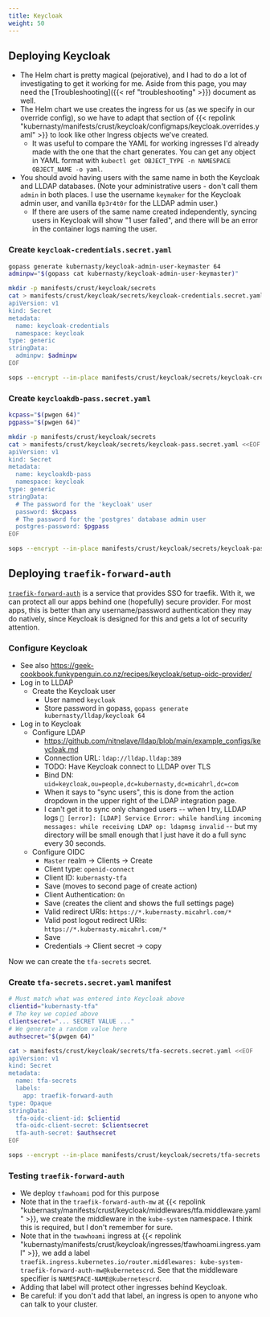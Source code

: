 ```yaml
---
title: Keycloak
weight: 50
---
```


## Deploying Keycloak

* The Helm chart is pretty magical (pejorative),
  and I had to do a lot of investigating to get it working for me.
  Aside from this page,
  you may need the [Troubleshooting]({{< ref "troubleshooting" >}}) document as well.
* The Helm chart we use creates the ingress for us
  (as we specify in our override config),
  so we have to adapt that section of
  {{< repolink "kubernasty/manifests/crust/keycloak/configmaps/keycloak.overrides.yaml" >}}
  to look like other Ingress objects we've created.
  * It was useful to compare the YAML for working ingresses I'd already made
    with the one that the chart generates.
    You can get any object in YAML format with
    `kubectl get OBJECT_TYPE -n NAMESPACE OBJECT_NAME -o yaml`.
* You should avoid having users with the same name in both the Keycloak and LLDAP databases.
  (Note your administrative users - don't call them `admin` in both places.
  I use the username `keymaker` for the Keycloak admin user,
  and vanilla `0p3r4t0r` for the LLDAP admin user.)
  * If there are users of the same name created independently, syncing users in Keycloak
    will show "1 user failed", and there will be an error in the container logs naming the user.

### Create `keycloak-credentials.secret.yaml`

```sh
gopass generate kubernasty/keycloak-admin-user-keymaster 64
adminpw="$(gopass cat kubernasty/keycloak-admin-user-keymaster)"

mkdir -p manifests/crust/keycloak/secrets
cat > manifests/crust/keycloak/secrets/keycloak-credentials.secret.yaml <<EOF
apiVersion: v1
kind: Secret
metadata:
  name: keycloak-credentials
  namespace: keycloak
type: generic
stringData:
  adminpw: $adminpw
EOF

sops --encrypt --in-place manifests/crust/keycloak/secrets/keycloak-credentials.secret.yaml
```


### Create `keycloakdb-pass.secret.yaml`

```sh
kcpass="$(pwgen 64)"
pgpass="$(pwgen 64)"

mkdir -p manifests/crust/keycloak/secrets
cat > manifests/crust/keycloak/secrets/keycloak-pass.secret.yaml <<EOF
apiVersion: v1
kind: Secret
metadata:
  name: keycloakdb-pass
  namespace: keycloak
type: generic
stringData:
  # The password for the 'keycloak' user
  password: $kcpass
  # The password for the 'postgres' database admin user
  postgres-password: $pgpass
EOF

sops --encrypt --in-place manifests/crust/keycloak/secrets/keycloak-pass.secret.yaml
```

## Deploying `traefik-forward-auth`

[`traefik-forward-auth`](https://github.com/thomseddon/traefik-forward-auth)
is a service that provides SSO for traefik.
With it, we can protect all our apps behind one (hopefully) secure provider.
For most apps, this is better than any username/password authentication they may do natively,
since Keycloak is designed for this and gets a lot of security attention.

### Configure Keycloak

* See also <https://geek-cookbook.funkypenguin.co.nz/recipes/keycloak/setup-oidc-provider/>
* Log in to LLDAP
  * Create the Keycloak user
    * User named `keycloak`
    * Store password in gopass, `gopass generate kubernasty/lldap/keycloak 64`
* Log in to Keycloak
  * Configure LDAP
    * <https://github.com/nitnelave/lldap/blob/main/example_configs/keycloak.md>
    * Connection URL: `ldap://lldap.lldap:389`
    * TODO: Have Keycloak connect to LLDAP over TLS
    * Bind DN: `uid=keycloak,ou=people,dc=kubernasty,dc=micahrl,dc=com`
    * When it says to "sync users",
      this is done from the action dropdown in the upper right of the LDAP integration page.
    * I can't get it to sync only changed users --
      when I try, LLDAP logs
      `🚨 [error]: [LDAP] Service Error: while handling incoming messages: while receiving LDAP op: ldapmsg invalid` --
      but my directory will be small enough that I just have it do a full sync every 30 seconds.
  * Configure OIDC
    * `Master` realm -> Clients -> Create
    * Client type: `openid-connect`
    * Client ID: `kubernasty-tfa`
    * Save (moves to second page of create action)
    * Client Authentication: `On`
    * Save (creates the client and shows the full settings page)
    * Valid redirect URIs: `https://*.kubernasty.micahrl.com/*`
    * Valid post logout redirect URIs: `https://*.kubernasty.micahrl.com/*`
    * Save
    * Credentials -> Client secret -> copy


Now we can create the `tfa-secrets` secret.

### Create `tfa-secrets.secret.yaml` manifest

```sh
# Must match what was entered into Keycloak above
clientid="kubernasty-tfa"
# The key we copied above
clientsecret="... SECRET VALUE ..."
# We generate a random value here
authsecret="$(pwgen 64)"

cat > manifests/crust/keycloak/secrets/tfa-secrets.secret.yaml <<EOF
apiVersion: v1
kind: Secret
metadata:
  name: tfa-secrets
  labels:
    app: traefik-forward-auth
type: Opaque
stringData:
  tfa-oidc-client-id: $clientid
  tfa-oidc-client-secret: $clientsecret
  tfa-auth-secret: $authsecret
EOF

sops --encrypt --in-place manifests/crust/keycloak/secrets/tfa-secrets.secret.yaml
```

### Testing `traefik-forward-auth`

* We deploy `tfawhoami` pod for this purpose
* Note that in the `traefik-forward-auth-mw` at
  {{< repolink "kubernasty/manifests/crust/keycloak/middlewares/tfa.middleware.yaml" >}},
  we create the middleware in the `kube-system` namespace.
  I think this is required, but I don't remember for sure.
* Note that in the `twawhoami` ingress at
  {{< repolink "kubernasty/manifests/crust/keycloak/ingresses/tfawhoami.ingress.yaml" >}},
  we add a label
  `traefik.ingress.kubernetes.io/router.middlewares: kube-system-traefik-forward-auth-mw@kubernetescrd`.
  See that the middleware specifier is `NAMESPACE-NAME@kubernetescrd`.
* Adding that label will protect other ingresses behind Keycloak.
* Be careful: if you don't add that label, an ingress is open to anyone who can talk to your cluster.
